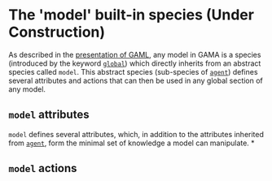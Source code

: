 
# The 'model' built-in species (Under Construction)



As described in the [presentation of GAML](G__KeyConcepts), any model in GAMA is a species (introduced by the keyword [`global`](G__GlobalSpecies)) which directly inherits from an abstract species called `model`. This abstract species (sub-species of [`agent`](G__AgentBuiltInSpecies)) defines several attributes and actions that can then be used in any global section of any model.



## `model` attributes
`model` defines several attributes, which, in addition to the attributes inherited from [`agent`](G__AgentBuiltInSpecies), form the minimal set of knowledge a model can manipulate.
  * 


## `model` actions
